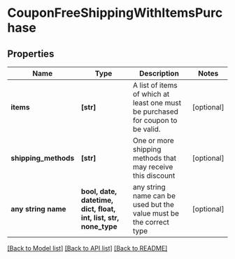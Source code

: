 # CouponFreeShippingWithItemsPurchase


## Properties
Name | Type | Description | Notes
------------ | ------------- | ------------- | -------------
**items** | **[str]** | A list of items of which at least one must be purchased for coupon to be valid. | [optional] 
**shipping_methods** | **[str]** | One or more shipping methods that may receive this discount | [optional] 
**any string name** | **bool, date, datetime, dict, float, int, list, str, none_type** | any string name can be used but the value must be the correct type | [optional]

[[Back to Model list]](../README.md#documentation-for-models) [[Back to API list]](../README.md#documentation-for-api-endpoints) [[Back to README]](../README.md)


